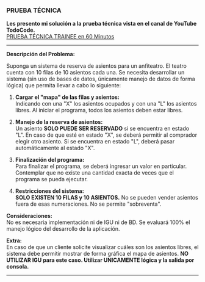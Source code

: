 ### PRUEBA TÉCNICA

**Les presento mi solución a la prueba técnica vista en el canal de YouTube TodoCode.**  
[PRUEBA TÉCNICA TRAINEE en 60 Minutos](https://youtu.be/npfzSC8B3aM?si=rziJnB7L4wXg72q7)

---

**Descripción del Problema:**

Suponga un sistema de reserva de asientos para un anfiteatro. El teatro cuenta con 10 filas de 10 asientos cada una. Se necesita desarrollar un sistema (sin uso de bases de datos, únicamente manejo de datos de forma lógica) que permita llevar a cabo lo siguiente:

1. **Cargar el "mapa" de las filas y asientos:**  
   Indicando con una "X" los asientos ocupados y con una "L" los asientos libres. Al iniciar el programa, todos los asientos deben estar libres.

2. **Manejo de la reserva de asientos:**  
   Un asiento **SOLO PUEDE SER RESERVADO** si se encuentra en estado "L". En caso de que esté en estado "X", se deberá permitir al comprador elegir otro asiento. Si se encuentra en estado "L", deberá pasar automáticamente al estado "X".

3. **Finalización del programa:**  
   Para finalizar el programa, se deberá ingresar un valor en particular. Contemplar que no existe una cantidad exacta de veces que el programa se pueda ejecutar.

4. **Restricciones del sistema:**  
   **SOLO EXISTEN 10 FILAS y 10 ASIENTOS.** No se pueden vender asientos fuera de esas numeraciones. No se permite "sobreventa".

**Consideraciones:**  
No es necesaria implementación ni de IGU ni de BD. Se evaluará 100% el manejo lógico del desarrollo de la aplicación.

**Extra:**  
En caso de que un cliente solicite visualizar cuáles son los asientos libres, el sistema debe permitir mostrar de forma gráfica el mapa de asientos. **NO UTILIZAR IGU para este caso. Utilizar **UNICAMENTE** lógica y la salida por consola.**

---
